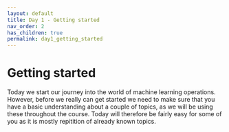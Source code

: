 ```yaml
---
layout: default
title: Day 1 - Getting started
nav_order: 2
has_children: true
permalink: day1_getting_started
---
```


# Getting started

Today we start our journey into the world of machine learning operations. However, before we really can get started we need to make 
sure that you have a basic understanding about a couple of topics, as we will be using these throughout the course. Today will therefore
be fairly easy for some of you as it is mostly repitition of already known topics.


